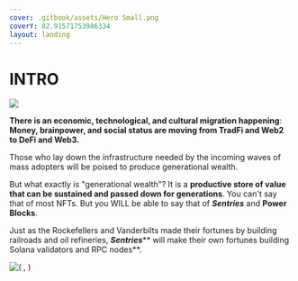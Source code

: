 ```yaml
---
cover: .gitbook/assets/Hero Small.png
coverY: 82.91571753986334
layout: landing
---
```


# INTRO

![](.gitbook/assets/SentriesLogoGlow.png)

**There is an economic, technological, and cultural migration happening**: **Money, brainpower, and social status are moving from TradFi and Web2 to DeFi and Web3.**

Those who lay down the infrastructure needed by the incoming waves of mass adopters will be poised to produce generational wealth.

But what exactly is "generational wealth"? It is a **productive store of value that can be sustained and passed down for generations**. You can't say that of most NFTs. But you WILL be able to say that of _**Sentries**_ and **Power Blocks**.

Just as the Rockefellers and Vanderbilts made their fortunes by building railroads and oil refineries, _**Sentries**_** will make their own fortunes building Solana validators and RPC nodes**.

![( , )](.gitbook/assets/HandshakeSmall.png)
